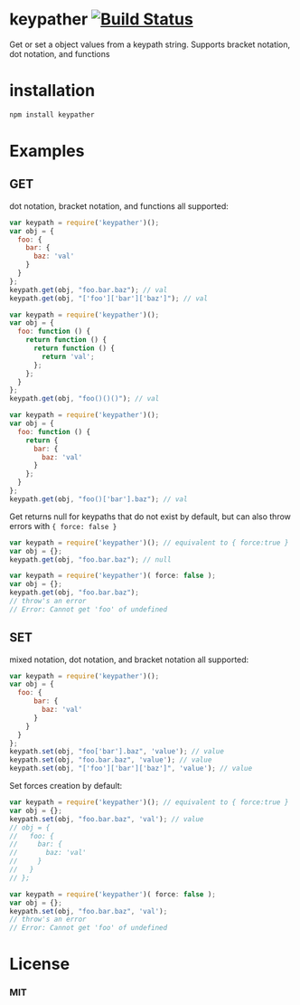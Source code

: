 # keypather [![Build Status](https://travis-ci.org/tjmehta/keypather.png?branch=master)](https://travis-ci.org/tjmehta/keypather)

Get or set a object values from a keypath string. Supports bracket notation, dot notation, and functions

# installation
```bash
npm install keypather
```

# Examples

## GET

dot notation, bracket notation, and functions all supported:

```js
var keypath = require('keypather')();
var obj = {
  foo: {
    bar: {
      baz: 'val'
    }
  }
};
keypath.get(obj, "foo.bar.baz"); // val
keypath.get(obj, "['foo']['bar']['baz']"); // val
```

```js
var keypath = require('keypather')();
var obj = {
  foo: function () {
    return function () {
      return function () {
        return 'val';
      };
    };
  }
};
keypath.get(obj, "foo()()()"); // val
```

```js
var keypath = require('keypather')();
var obj = {
  foo: function () {
    return {
      bar: {
        baz: 'val'
      }
    };
  }
};
keypath.get(obj, "foo()['bar'].baz"); // val
```

Get returns null for keypaths that do not exist by default,
but can also throw errors with `{ force: false }`

```js
var keypath = require('keypather')(); // equivalent to { force:true }
var obj = {};
keypath.get(obj, "foo.bar.baz"); // null

var keypath = require('keypather')( force: false );
var obj = {};
keypath.get(obj, "foo.bar.baz");
// throw's an error
// Error: Cannot get 'foo' of undefined
```

## SET

mixed notation, dot notation, and bracket notation all supported:

```js
var keypath = require('keypather')();
var obj = {
  foo: {
      bar: {
        baz: 'val'
      }
    }
  }
};
keypath.set(obj, "foo['bar'].baz", 'value'); // value
keypath.set(obj, "foo.bar.baz", 'value'); // value
keypath.set(obj, "['foo']['bar']['baz']", 'value'); // value
```

 Set forces creation by default:

```js
var keypath = require('keypather')(); // equivalent to { force:true }
var obj = {};
keypath.set(obj, "foo.bar.baz", 'val'); // value
// obj = {
//   foo: {
//     bar: {
//       baz: 'val'
//     }
//   }
// };

var keypath = require('keypather')( force: false );
var obj = {};
keypath.set(obj, "foo.bar.baz", 'val');
// throw's an error
// Error: Cannot get 'foo' of undefined
```

# License
### MIT